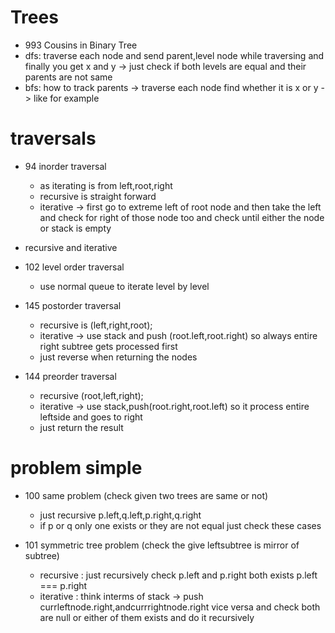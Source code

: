 



# Trees


- 993 Cousins in Binary Tree
- dfs: traverse each node and send parent,level node while traversing and finally you get x and y -> just check if both levels are equal and their parents are not same
- bfs: how to track parents -> traverse each node find whether it is x or y ->
  like for example
  

# traversals

- 94 inorder traversal
  - as iterating is from left,root,right
  - recursive is straight forward
  - iterative -> first go to extreme left of root node and then take the left and check for right of those node too and check until either the node or stack is empty
- recursive and iterative

- 102 level order traversal
  - use normal queue to iterate level by level

- 145 postorder traversal
  - recursive is (left,right,root);
  - iterative -> use stack and push (root.left,root.right) so always entire right subtree gets processed first
  - just reverse when returning the nodes 

- 144 preorder traversal
  - recursive (root,left,right);
  - iterative -> use stack,push(root.right,root.left) so it process entire leftside and goes to right 
  - just return the result


# problem simple


- 100 same problem (check given two trees are same or not)
  - just recursive p.left,q.left,p.right,q.right 
  - if p or q only one exists or they are not equal just check these cases

- 101 symmetric tree problem (check the give leftsubtree is mirror of subtree)
  - recursive : just recursively check  p.left and p.right both exists p.left === p.right 
  - iterative : think interms of stack -> push currleftnode.right,andcurrrightnode.right vice versa and check both are null or either of them exists and do it recursively
